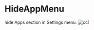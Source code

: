 # HideAppMenu
hide Apps section in Settings menu.
![cc1](http://moreinfo.thebigboss.org/moreinfo/hideappmenu1.jpg) 
